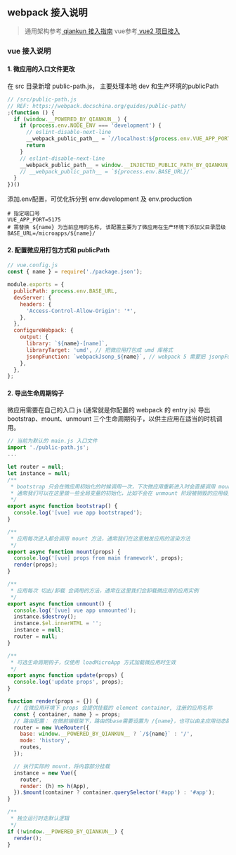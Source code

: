 ## webpack 接入说明
>通用架构参考[ qiankun 接入指南](https://qiankun.umijs.org/zh/guide/getting-started)
>vue参考[ vue2 项目接入](https://qiankun.umijs.org/zh/guide/tutorial#vue-%E5%BE%AE%E5%BA%94%E7%94%A8)

### vue 接入说明
#### 1. 微应用的入口文件更改
在 src 目录新增 public-path.js， 主要处理本地 dev 和生产环境的publicPath
```javascript
// /src/public-path.js
// REF: https://webpack.docschina.org/guides/public-path/
;(function () {
  if (window.__POWERED_BY_QIANKUN__) {
    if (process.env.NODE_ENV === 'development') {
      // eslint-disable-next-line
      __webpack_public_path__ = `//localhost:${process.env.VUE_APP_PORT}${process.env.BASE_URL}`
      return
    }
    // eslint-disable-next-line
    __webpack_public_path__ = window.__INJECTED_PUBLIC_PATH_BY_QIANKUN__
    // __webpack_public_path__ = `${process.env.BASE_URL}/`
  }
})()
```
添加.env配置，可优化拆分到 env.development 及 env.production
```
# 指定端口号
VUE_APP_PORT=5175
# 需替换 ${name} 为当前应用的名称, 该配置主要为了微应用在生产环境下添加父目录层级
BASE_URL=/microapps/${name}/ 
```

#### 2. 配置微应用打包方式和 publicPath
```javascript
// vue.config.js
const { name } = require('./package.json');

module.exports = {
  publicPath: process.env.BASE_URL,
  devServer: {
    headers: {
      'Access-Control-Allow-Origin': '*',
    },
  },
  configureWebpack: {
    output: {
      library: `${name}-[name]`,
      libraryTarget: 'umd', // 把微应用打包成 umd 库格式
      jsonpFunction: `webpackJsonp_${name}`, // webpack 5 需要把 jsonpFunction 替换成 chunkLoadingGlobal
    },
  },
};
```

#### 2. 导出生命周期钩子
微应用需要在自己的入口 js (通常就是你配置的 webpack 的 entry js) 导出 bootstrap、mount、unmount 三个生命周期钩子，以供主应用在适当的时机调用。

```javascript
// 当前为默认的 main.js 入口文件
import './public-path.js';
...

let router = null;
let instance = null;
/**
 * bootstrap 只会在微应用初始化的时候调用一次，下次微应用重新进入时会直接调用 mount 钩子，不会再重复触发 bootstrap。
 * 通常我们可以在这里做一些全局变量的初始化，比如不会在 unmount 阶段被销毁的应用级别的缓存等。
 */
export async function bootstrap() {
  console.log('[vue] vue app bootstraped');
}

/**
 * 应用每次进入都会调用 mount 方法，通常我们在这里触发应用的渲染方法
 */
export async function mount(props) {
  console.log('[vue] props from main framework', props);
  render(props);
}

/**
 * 应用每次 切出/卸载 会调用的方法，通常在这里我们会卸载微应用的应用实例
 */
export async function unmount() {
  console.log('[vue] vue app unmounted');
  instance.$destroy();
  instance.$el.innerHTML = '';
  instance = null;
  router = null;
}

/**
 * 可选生命周期钩子，仅使用 loadMicroApp 方式加载微应用时生效
 */
export async function update(props) {
  console.log('update props', props);
}

function render(props = {}) {
  // 在微应用环境下 props 会提供挂载的 element container, 注册的应用名称
  const { container, name } = props;
  // 路由配置： 在微前端框架下，路由的base需要设置为 /{name}，也可以由主应用动态配置，目前按照该规则静态配置
  router = new VueRouter({
    base: window.__POWERED_BY_QIANKUN__ ? `/${name}` : '/',
    mode: 'history',
    routes,
  });

  // 执行实际的 mount，将内容部分挂载
  instance = new Vue({
    router,
    render: (h) => h(App),
  }).$mount(container ? container.querySelector('#app') : '#app');
}

/**
 * 独立运行时走默认逻辑
 */
if (!window.__POWERED_BY_QIANKUN__) {
  render();
}
```